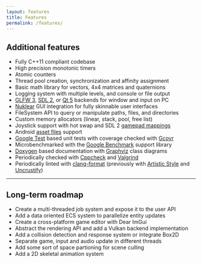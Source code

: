 ```yaml
---
layout: features
title: Features
permalink: /features/
---
```


## Additional features

- Fully C++11 compliant codebase
- High precision monotonic timers
- Atomic counters
- Thread pool creation, synchronization and affinity assignment
- Basic math library for vectors, 4x4 matrices and quaternions
- Logging system with multiple levels, and console or file output
- [GLFW 3](http://www.glfw.org/), [SDL 2](https://www.libsdl.org/), or [Qt 5](https://www.qt.io/) backends for window and input on PC
- [Nuklear](https://github.com/Immediate-Mode-UI/Nuklear) GUI integration for fully skinnable user interfaces
- FileSystem API to query or manipulate paths, files, and directories
- Custom memory allocators (linear, stack, pool, free list)
- Joystick support with hot swap and SDL 2 [gamepad mappings](https://wiki.libsdl.org/CategoryGameController)
- Android [asset files](https://developer.android.com/reference/android/content/res/AssetManager)  support
- [Google Test](https://github.com/google/googletest) based unit tests with coverage checked with [Gcovr](http://gcovr.com/)
- Microbenchmarked with the [Google Benchmark](https://github.com/google/benchmark) support library
- [Doxygen](http://www.stack.nl/~dimitri/doxygen/) based documentation with [Graphviz](http://www.graphviz.org/) class diagrams
- Periodically checked with [Cppcheck](http://cppcheck.sourceforge.net/) and [Valgrind](http://valgrind.org/)
- Periodically linted with [clang-format](https://clang.llvm.org/docs/ClangFormat.html) (previously with [Artistic Style](http://astyle.sourceforge.net/) and [Uncrustify](http://uncrustify.sourceforge.net/))

---

## Long-term roadmap

- Create a multi-threaded job system and expose it to the user API
- Add a data oriented ECS system to parallelize entity updates
- Create a cross-platform game editor with Dear ImGui
- Abstract the rendering API and add a Vulkan backend implementation
- Add a collision detection and response system or integrate Box2D
- Separate game, input and audio update in different threads
- Add some sort of space partioning for scene culling
- Add a 2D skeletal animation system
